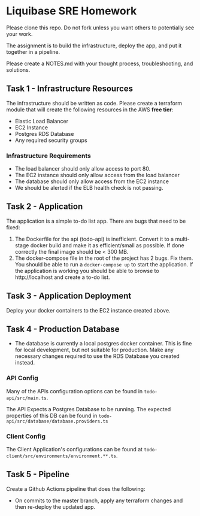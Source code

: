 # Liquibase SRE Homework

Please clone this repo.  Do not fork unless you want others to potentially see your work.

The assignment is to build the infrastructure, deploy the app, and put it together in a pipeline.

Please create a NOTES.md with your thought process, troubleshooting, and solutions.

## Task 1 - Infrastructure Resources

The infrastructure should be written as code.  Please create a terraform module that will create the following resources in the AWS **free tier**:

* Elastic Load Balancer
* EC2 Instance
* Postgres RDS Database
* Any required security groups

### Infrastructure Requirements

* The load balancer should only allow access to port 80.
* The EC2 instance should only allow access from the load balancer
* The database should only allow access from the EC2 instance
* We should be alerted if the ELB health check is not passing.

## Task 2 - Application

The application is a simple to-do list app.  There are bugs that need to be fixed:

1. The Dockerfile for the api (todo-api) is inefficient.  Convert it to a multi-stage docker build and make it as efficient/small as possible. If done correctly the final image should be < 300 MB.
2. The docker-compose file in the root of the project has 2 bugs.  Fix them.  You should be able to run a `docker-compose up` to start the application.  If the application is working you should be able to browse to http://localhost and create a to-do list.

## Task 3 - Application Deployment

Deploy your docker containers to the EC2 instance created above.

## Task 4 - Production Database

* The database is currently a local postgres docker container.  This is fine for local development, but not suitable for production.  Make any necessary changes required to use the RDS Database you created instead.

### API Config

Many of the APIs configuration options can be found in `todo-api/src/main.ts`.

The API Expects a Postgres Database to be running. The expected properties of this DB can be found in `todo-api/src/database/database.providers.ts`

### Client Config

The Client Application's configurations can be found at `todo-client/src/environments/environment.**.ts`.

## Task 5 - Pipeline

Create a Github Actions pipeline that does the following:

* On commits to the master branch, apply any terraform changes and then re-deploy the updated app.
